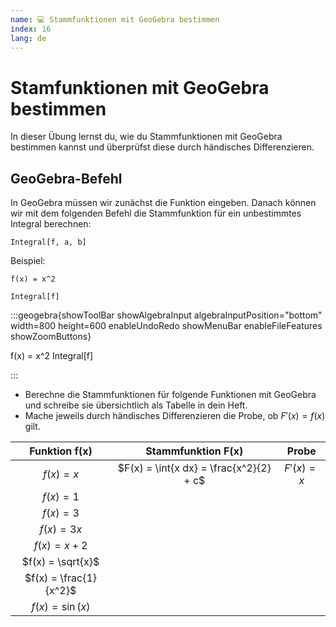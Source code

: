 ```yaml
---
name: 💻 Stammfunktionen mit GeoGebra bestimmen
index: 16
lang: de
---
```


# Stamfunktionen mit GeoGebra bestimmen

In dieser Übung lernst du, wie du Stammfunktionen mit GeoGebra bestimmen kannst und überprüfst diese durch händisches Differenzieren.

## GeoGebra-Befehl

In GeoGebra müssen wir zunächst die Funktion eingeben. Danach können wir mit dem folgenden Befehl die Stammfunktion für ein unbestimmtes Integral berechnen:

```
Integral[f, a, b]
```

Beispiel:

```
f(x) = x^2

Integral[f]
```

:::geogebra{showToolBar showAlgebraInput algebraInputPosition="bottom" width=800 height=600 enableUndoRedo showMenuBar enableFileFeatures showZoomButtons}

f(x) = x^2
Integral[f]

:::

- Berechne die Stammfunktionen für folgende Funktionen mit GeoGebra und schreibe sie übersichtlich als Tabelle in dein Heft.
- Mache jeweils durch händisches Differenzieren die Probe, ob $F'(x) = f(x)$ gilt.

|     Funktion f(x)      |           Stammfunktion F(x)            |    Probe    |
| :--------------------: | :-------------------------------------: | :---------: |
|       $f(x) = x$       | $F(x) = \int{x dx} = \frac{x^2}{2} + c$ | $F'(x) = x$ |
|       $f(x) = 1$       |                                         |             |
|       $f(x) = 3$       |                                         |             |
|      $f(x) = 3x$       |                                         |             |
|      $f(x) = x+2$      |                                         |             |
|   $f(x) =  \sqrt{x}$   |                                         |             |
| $f(x) = \frac{1}{x^2}$ |                                         |             |
|   $f(x) = \sin{(x)}$   |                                         |             |